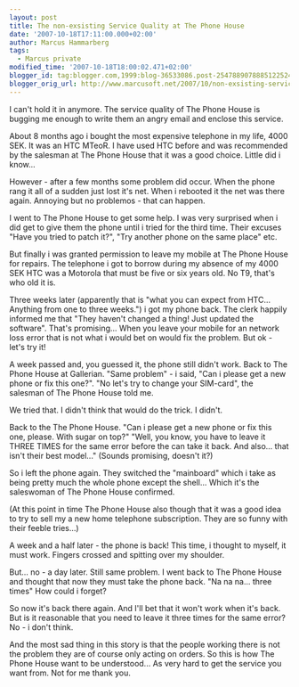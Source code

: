 ```yaml
---
layout: post
title: The non-exsisting Service Quality at The Phone House
date: '2007-10-18T17:11:00.000+02:00'
author: Marcus Hammarberg
tags:
  - Marcus private
modified_time: '2007-10-18T18:00:02.471+02:00'
blogger_id: tag:blogger.com,1999:blog-36533086.post-2547889078885122524
blogger_orig_url: http://www.marcusoft.net/2007/10/non-exsisting-service-quality-at-phone.html
---
```


I can't hold it in anymore. The service quality of The Phone House
is bugging me enough to write them an angry email and enclose this
service.

About 8 months ago i bought the most expensive telephone in my life,
4000 SEK. It was an HTC MTeoR. I have used HTC before and was
recommended by the salesman at The Phone House that it was a good
choice. Little did i know...

However - after a few months some problem did occur. When the phone rang
it all of a sudden just lost it's net. When i rebooted it the net was
there again. Annoying but no problemos - that can happen.

I went to The Phone House to get some help. I was very surprised when i
did get to give them the phone until i tried for the third time. Their
excuses "Have you tried to patch it?", "Try another phone on the same
place" etc.

But finally i was granted permission to leave my mobile at The Phone
House for repairs. The telephone i got to borrow during my absence of my
4000 SEK HTC was a Motorola that must be five or six years old. No T9,
that's who old it is.

Three weeks later (apparently that is "what you can expect from HTC...
Anything from one to three weeks.") i got my phone back. The clerk
happily informed me that "They haven't changed a thing! Just updated the
software". That's promising... When you leave your mobile for an network
loss error that is not what i would bet on would fix the problem. But
ok - let's try it!

A week passed and, you guessed it, the phone still didn't work. Back to
The Phone House at Gallerian. "Same problem" - i said, "Can i please get
a new phone or fix this one?". "No let's try to change your SIM-card",
the salesman of The Phone House told me.

We tried that. I didn't think that would do the trick. I didn't.

Back to the The Phone House. "Can i please get a new phone or fix this
one, please. With sugar on top?"
"Well, you know, you have to leave it THREE TIMES for the same error
before the can take it back. And also... that isn't their best model..."
(Sounds promising, doesn't it?)

So i left the phone again. They switched the "mainboard" which i take as
being pretty much the whole phone except the shell... Which it's the
saleswoman of The Phone House confirmed.

(At this point in time The Phone House also though that it was a good
idea to try to sell my a new home telephone subscription. They are so
funny with their feeble tries...)

A week and a half later - the phone is back! This time, i thought to
myself, it must work. Fingers crossed and spitting over my shoulder.

But... no - a day later. Still same problem. I went back to The Phone
House and thought that now they must take the phone back. "Na na na...
three times" How could i forget?

So now it's back there again. And I'll bet that it won't work when it's
back. But is it reasonable that you need to leave it three times for the
same error? No - i don't think.

And the most sad thing in this story is that the people working there is
not the problem they are of course only acting on orders. So this is how
The Phone House want to be understood... As very hard to get the service
you want from. Not for me thank you.
